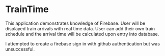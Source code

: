 # TrainTime

This application demonstrates knowledge of Firebase. User will be displayed train arrivals with real time data. User can add their own train schedule and the arrival time will be calculated upon entry into database.

I attempted to create a firebase sign in with github authentication but was unsuccessful.
